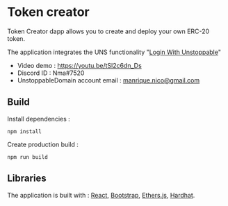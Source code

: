 # Token creator
Token Creator dapp allows you to create and deploy your own ERC-20 token.

The application integrates the UNS functionality "[Login With Unstoppable](https://docs.unstoppabledomains.com/login-with-unstoppable/)"

* Video demo : https://youtu.be/tSl2c6dn_Ds
* Discord ID : Nma#7520
* UnstoppableDomain account email : manrique.nico@gmail.com

## Build

Install dependencies :
```
npm install
```

Create production build :
```
npm run build
```

## Libraries
The application is built with :  [React](https://reactjs.org/), [Bootstrap](https://getbootstrap.com/), [Ethers.js](https://docs.ethers.io/), [Hardhat](https://hardhat.org/). 

